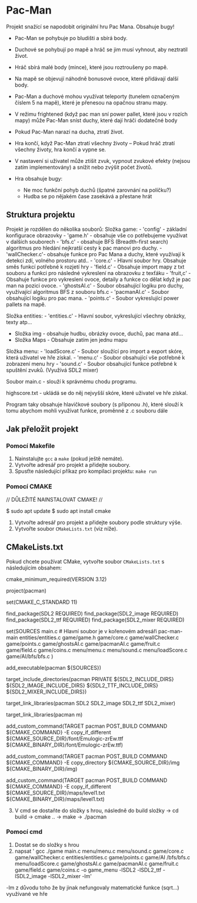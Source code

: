 # Pac-Man

Projekt snažící se napodobit originální hru Pac Mana. Obsahuje bugy!

- Pac-Man se pohybuje po bludišti a sbírá body.
- Duchové se pohybují po mapě a hráč se jim musí vyhnout, aby neztratil život.
- Hráč sbírá malé body (mince), které jsou roztroušeny po mapě.
- Na mapě se objevují náhodně bonusové ovoce, které přidávají další body.
- Pac-Man a duchové mohou využívat teleporty (tunelem označeným číslem 5 na mapě), které je přenesou na opačnou stranu mapy.
- V režimu frightened (když pac man sní power pallet, které jsou v rozích mapy) může Pac-Man sníst duchy, které dají hráči dodatečné body
- Pokud Pac-Man narazí na ducha, ztratí život.
- Hra končí, když Pac-Man ztratí všechny životy – Pokud hráč ztratí všechny životy, hra končí a vypne se.

- V nastavení si uživatel může ztišit zvuk, vypnout zvukové efekty (nejsou zatím implementovány) a snížit nebo zvýšit počet životů.


- Hra obsahuje bugy: 
    - Ne moc funkční pohyb duchů (špatné zarovnání na políčku?)
    - Hudba se po nějakém čase zasekává a přestane hrát


## Struktura projektu

Projekt je rozdělen do několika souborů:
Složka game:
    - 'config' - základní konfigurace obrazovky
    - 'game.h' - obsahuje vše co potřebujeme využívat v dalších souborech
    - 'bfs.c' - obsahuje BFS (Breadth-first search) algoritmus pro hledání nejkratší cesty k pac manovi pro duchy. 
    - 'wallChecker.c'- obsahuje funkce pro Pac Mana a duchy, které využívají k detekci zdí, volného prostoru atd..
    - 'core.c' - Hlavní soubor hry. Obsahuje směs funkcí potřebné k rozjetí hry
    - 'field.c' - Obsahuje import mapy z txt souboru a funkci pro následné vykreslení na obrazovku z texťáku
    - 'fruit,c' - Obsahuje funkce pro vykreslení ovoce, detaily a funkce co dělat když je pac man na pozici ovoce.
    - 'ghostsAI.c' - Soubor obsahující logiku pro duchy, využívající algoritmus BFS z souboru bfs.c
    - 'pacmanAI.c' - Soubor obsahující logiku pro pac mana.
    - 'points.c' - Soubor vykreslující power pallets na mapě.

Složka entities:
    - 'entities.c' - Hlavní soubor, vykreslující všechny obrázky, texty atp...

- Složka img - obsahuje hudbu, obrázky ovoce, duchů, pac mana atd...
- Složka Maps - Obsahuje zatím jen jednu mapu

Složka menu:
    - 'loadScore.c' - Soubor sloužící pro import a export skóre, která uživatel ve hře získal.
    - 'menu.c' - Soubor obsahující vše potřebné k zobrazení menu hry
    - 'sound.c' - Soubor obsahující funkce potřebné k spuštění zvuků. (Využívá SDL2 mixer)

Soubor main.c - slouží k správnému chodu programu.

highscore.txt - ukládá se do něj nejvyšší skóre, které uživatel ve hře získal.

Program taky obsahuje hlavičkové soubory (s příponou .h), které slouží k tomu abychom mohli využívat funkce, proměnné z .c souboru dále

## Jak přeložit projekt

### Pomocí Makefile

1. Nainstalujte `gcc` a `make` (pokud ještě nemáte).
2. Vytvořte adresář pro projekt a přidejte soubory.
3. Spusťte následující příkaz pro kompilaci projektu: `make run`

### Pomocí CMAKE

// DŮLEŽITÉ NAINSTALOVAT CMAKE! //

$ sudo apt update
$ sudo apt install cmake

1. Vytvořte adresář pro projekt a přidejte soubory podle struktury výše.
2. Vytvořte soubor `CMakeLists.txt` (viz níže).

## CMakeLists.txt

Pokud chcete používat CMake, vytvořte soubor `CMakeLists.txt` s následujícím obsahem:

cmake_minimum_required(VERSION 3.12)

project(pacman)

set(CMAKE_C_STANDARD 11)

find_package(SDL2 REQUIRED)
find_package(SDL2_image REQUIRED)
find_package(SDL2_ttf REQUIRED)
find_package(SDL2_mixer REQUIRED)

set(SOURCES
    main.c                          # Hlavní soubor je v kořenovém adresáři pac-man-main
    entities/entities.c
    game/game.h
    game/core.c
    game/wallChecker.c
    game/points.c
    game/ghostsAI.c
    game/pacmanAI.c
    game/fruit.c
    game/field.c
    game/coins.c
    menu/menu.c
    menu/sound.c
    menu/loadScore.c
    game/AI/bfs/bfs.c
)

add_executable(pacman ${SOURCES})

target_include_directories(pacman PRIVATE ${SDL2_INCLUDE_DIRS} ${SDL2_IMAGE_INCLUDE_DIRS} ${SDL2_TTF_INCLUDE_DIRS} ${SDL2_MIXER_INCLUDE_DIRS})

target_link_libraries(pacman SDL2 SDL2_image SDL2_ttf SDL2_mixer)

target_link_libraries(pacman m)

add_custom_command(TARGET pacman POST_BUILD
    COMMAND ${CMAKE_COMMAND} -E copy_if_different
    ${CMAKE_SOURCE_DIR}/font/Emulogic-zrEw.ttf
    ${CMAKE_BINARY_DIR}/font/Emulogic-zrEw.ttf)

add_custom_command(TARGET pacman POST_BUILD
    COMMAND ${CMAKE_COMMAND} -E copy_directory
    ${CMAKE_SOURCE_DIR}/img
    ${CMAKE_BINARY_DIR}/img)

add_custom_command(TARGET pacman POST_BUILD
    COMMAND ${CMAKE_COMMAND} -E copy_if_different
    ${CMAKE_SOURCE_DIR}/maps/level1.txt
    ${CMAKE_BINARY_DIR}/maps/level1.txt)



3. V cmd se dostaňte do složky s hrou, následně do build složky -> cd build -> cmake .. -> make -> ./pacman

### Pomocí cmd

1. Dostat se do složky s hrou
2. napsat ' gcc ./game main.c menu/menu.c menu/sound.c game/core.c game/wallChecker.c entities/entities.c game/points.c game/AI
/bfs/bfs.c menu/loadScore.c game/ghostsAI.c game/pacmanAI.c game/fruit.c game/field.c game/coins.c -o game_menu -lSDL2 -lSDL2_ttf -lSDL2_image -lSDL2_mixer -lm'

-lm z důvodu toho že by jinak nefungovaly matematické funkce (sqrt...) využívané ve hře